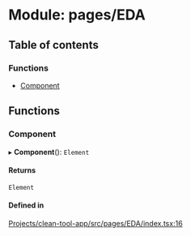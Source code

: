 # Module: pages/EDA

## Table of contents

### Functions

- [Component](../wiki/pages.EDA#component)

## Functions

### Component

▸ **Component**(): `Element`

#### Returns

`Element`

#### Defined in

[Projects/clean-tool-app/src/pages/EDA/index.tsx:16](https://github.com/yuckyh/clean-tool-app/blob/e8c585b/src/pages/EDA/index.tsx#L16)
